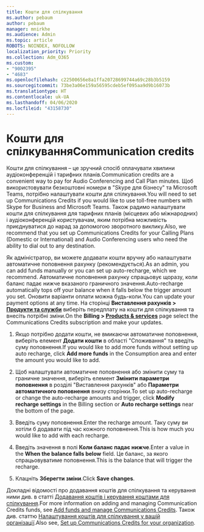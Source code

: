 ```yaml
---
title: Кошти для спілкування
ms.author: pebaum
author: pebaum
manager: mnirkhe
ms.audience: Admin
ms.topic: article
ROBOTS: NOINDEX, NOFOLLOW
localization_priority: Priority
ms.collection: Adm_O365
ms.custom:
- "9002395"
- "4683"
ms.openlocfilehash: c22500656e8a1ffa20728699744a69c28b3b5159
ms.sourcegitcommit: 73be3a06e159a56595cdeb5ef095aa9d9b16073b
ms.translationtype: HT
ms.contentlocale: uk-UA
ms.lasthandoff: 04/06/2020
ms.locfileid: "43158730"
---
```

# <a name="communication-credits"></a><span data-ttu-id="97a2d-102">Кошти для спілкування</span><span class="sxs-lookup"><span data-stu-id="97a2d-102">Communication credits</span></span>

<span data-ttu-id="97a2d-103">Кошти для спілкування – це зручний спосіб оплачувати хвилини аудіоконференцій і тарифних планів.</span><span class="sxs-lookup"><span data-stu-id="97a2d-103">Communication credits are a convenient way to pay for Audio Conferencing and Call Plan minutes.</span></span>  <span data-ttu-id="97a2d-104">Щоб використовувати безкоштовні номери в "Skype для бізнесу" та Microsoft Teams, потрібно налаштувати кошти для спілкування.</span><span class="sxs-lookup"><span data-stu-id="97a2d-104">You will need to set up Communications Credits if you would like to use toll-free numbers with Skype for Business and Microsoft Teams.</span></span>  <span data-ttu-id="97a2d-105">Також радимо налаштувати кошти для спілкування для тарифних планів (місцевих або міжнародних) і аудіоконференцій користувачам, яким потрібна можливість приєднуватися до нарад за допомогою зворотного виклику.</span><span class="sxs-lookup"><span data-stu-id="97a2d-105">Also, we recommend that you set up Communications Credits for your Calling Plans (Domestic or International) and Audio Conferencing users who need the ability to dial out to any destination.</span></span>

<span data-ttu-id="97a2d-106">Як адміністратор, ви можете додавати кошти вручну або налаштувати автоматичне поповнення рахунку (рекомендується).</span><span class="sxs-lookup"><span data-stu-id="97a2d-106">As an admin, you can add funds manually or you can set up auto-recharge, which we recommend.</span></span>  <span data-ttu-id="97a2d-107">Автоматичне поповнення рахунку спрацьовує щоразу, коли баланс падає нижче вказаного граничного значення.</span><span class="sxs-lookup"><span data-stu-id="97a2d-107">Auto-recharge automatically tops off your balance when it falls below the trigger amount you set.</span></span>  <span data-ttu-id="97a2d-108">Оновити варіанти оплати можна будь-коли.</span><span class="sxs-lookup"><span data-stu-id="97a2d-108">You can update your payment options at any time.</span></span> <span data-ttu-id="97a2d-109">На сторінці **Виставлення рахунків > [Продукти та служби](https://go.microsoft.com/fwlink/p/?linkid=842054)** виберіть передплату на кошти для спілкування та внесіть потрібні зміни.</span><span class="sxs-lookup"><span data-stu-id="97a2d-109">On the **Billing > [Products & services](https://go.microsoft.com/fwlink/p/?linkid=842054)** page select the Communications Credits subscription and make your updates.</span></span>

1. <span data-ttu-id="97a2d-110">Якщо потрібно додати кошти, не вмикаючи автоматичне поповнення, виберіть елемент **Додати кошти** в області "Споживання" та введіть суму поповнення.</span><span class="sxs-lookup"><span data-stu-id="97a2d-110">If you would like to add more funds without setting up auto recharge, click **Add more funds** in the Consumption area and enter the amount you would like to add.</span></span>

2. <span data-ttu-id="97a2d-111">Щоб налаштувати автоматичне поповнення або змінити суму та граничне значення, виберіть елемент **Змінити параметри поповнення** в розділі "Виставлення рахунків" або **Параметри автоматичного поповнення** внизу сторінки.</span><span class="sxs-lookup"><span data-stu-id="97a2d-111">To set up auto-recharge or change the auto-recharge amounts and trigger, click **Modify recharge settings** in the Billing section or **Auto recharge settings** near the bottom of the page.</span></span>  

3. <span data-ttu-id="97a2d-112">Введіть суму поповнення.</span><span class="sxs-lookup"><span data-stu-id="97a2d-112">Enter the recharge amount.</span></span>  <span data-ttu-id="97a2d-113">Таку суму ви хотіли б додавати під час кожного поповнення.</span><span class="sxs-lookup"><span data-stu-id="97a2d-113">This is how much you would like to add with each recharge.</span></span>  

4. <span data-ttu-id="97a2d-114">Введіть значення в полі **Коли баланс падає нижче**.</span><span class="sxs-lookup"><span data-stu-id="97a2d-114">Enter a value in the **When the balance falls below** field.</span></span>  <span data-ttu-id="97a2d-115">Це баланс, за якого спрацьовуватиме поповнення.</span><span class="sxs-lookup"><span data-stu-id="97a2d-115">This is the balance that will trigger the recharge.</span></span>

5. <span data-ttu-id="97a2d-116">Клацніть **Зберегти зміни**.</span><span class="sxs-lookup"><span data-stu-id="97a2d-116">Click **Save changes**.</span></span>

<span data-ttu-id="97a2d-117">Докладні відомості про додавання коштів для спілкування та керування ними див. в статті [Додавання коштів і керування коштами для спілкування](https://docs.microsoft.com/microsoftteams/add-funds-and-manage-communications-credits).</span><span class="sxs-lookup"><span data-stu-id="97a2d-117">For more information on adding and managing Communication Credits funds, see [Add funds and manage Communications Credits](https://docs.microsoft.com/microsoftteams/add-funds-and-manage-communications-credits).</span></span> <span data-ttu-id="97a2d-118">Також див. статтю [Налаштування коштів для спілкування у вашій організації](https://docs.microsoft.com/microsoftteams/set-up-communications-credits-for-your-organization).</span><span class="sxs-lookup"><span data-stu-id="97a2d-118">Also see, [Set up Communications Credits for your organization](https://docs.microsoft.com/microsoftteams/set-up-communications-credits-for-your-organization).</span></span>
